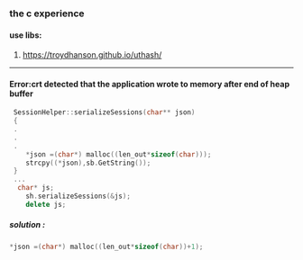 ### the c experience

#### use libs:
1. https://troydhanson.github.io/uthash/
* * *
#### Error:crt detected that the application wrote to memory after end of heap buffer
```c++
 SessionHelper::serializeSessions(char** json)
 {
 .
 .
 .
 	*json =(char*) malloc((len_out*sizeof(char)));
	strcpy((*json),sb.GetString());
 }
 ...
  char* js;
	sh.serializeSessions(&js);
	delete js;
```
##### solution : 
```c++
*json =(char*) malloc((len_out*sizeof(char))+1);
```
